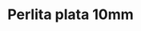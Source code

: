 ---
title: Perlita plata 10mm
date: 
draft: false

# descripcion
description : Perla de plata

materials: Plata 925

color: Plateado

dimensions: 10mm diam

code: 01-20-0501

type: "Aros"

categories: []

price: $5.880,00

price_eftvo: $5.000,00

# Images
# first image will be shown in the product page
images:
  # - image: "images/path_to_image"
  # La ubicacion de las imagenes es imagenes/Aros/Aros.Solo Plata/01-20-0501-perlita-plata-10mm
  - image: "./images/aros/solo_plata/01-20-0501_a.JPG"
---